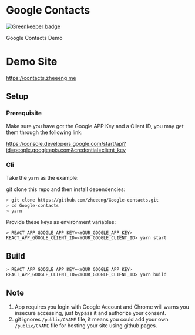 # Google Contacts

[![Greenkeeper badge](https://badges.greenkeeper.io/zheeeng/Google-contacts.svg)](https://greenkeeper.io/)

Google Contacts Demo

# Demo Site

https://contacts.zheeeng.me

## Setup

### Prerequisite

Make sure you have got the Google APP Key and a Client ID, you may get them through the following link:

https://console.developers.google.com/start/api?id=people.googleapis.com&credential=client_key

### Cli

Take the `yarn` as the example:

git clone this repo and then install dependencies:

```sh
> git clone https://github.com/zheeeng/Google-contacts.git
> cd Google-contacts
> yarn
```

Provide these keys as environment variables:

```shell
> REACT_APP_GOOGLE_APP_KEY=<YOUR_GOOGLE_APP_KEY> REACT_APP_GOOGLE_CLIENT_ID=<YOUR_GOOGLE_CLIENT_ID> yarn start
```

## Build

```shell
> REACT_APP_GOOGLE_APP_KEY=<YOUR_GOOGLE_APP_KEY> REACT_APP_GOOGLE_CLIENT_ID=<YOUR_GOOGLE_CLIENT_ID> yarn build
```

## Note

1. App requires you login with Google Account and Chrome will warns you insecure accessing, just bypass it and authorize your consent.
2. git ignores `/public/CNAME` file, it means you could add your own `/public/CNAME` file for hosting your site using github pages.
